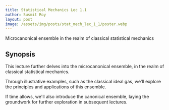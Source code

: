 ```yaml
---
title: Statistical Mechanics Lec 1.1
author: Susmit Roy
layout: post
image: /assets/img/posts/stat_mech_lec_1_1/poster.webp
---
```


Microcanonical ensemble in the realm of classical statistical mechanics

<!--more-->

## Synopsis

This lecture further delves into the microcanonical ensemble, in the realm of classical statistical mechanics.

Through illustrative examples, such as the classical ideal gas, we'll explore the principles and applications of this ensemble.

If time allows, we'll also introduce the canonical ensemble, laying the groundwork for further exploration in subsequent lectures.